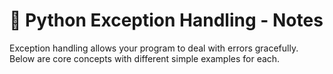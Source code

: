 # 🧠 Python Exception Handling - Notes

Exception handling allows your program to deal with errors gracefully. Below are core concepts with different simple examples for each.

